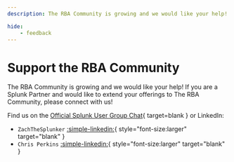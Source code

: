 ```yaml
---
description: The RBA Community is growing and we would like your help! If you are a Splunk Partner and would like to extend your offerings to The RBA Community, please connect with us!

hide:
    - feedback
---
```


# Support the RBA Community

The RBA Community is growing and we would like your help! If you are a Splunk Partner and would like to extend your offerings to The RBA Community, please connect with us!

Find us on the [Official Splunk User Group Chat](https://splk.it/slack){ target=blank } or LinkedIn:

- `ZachTheSplunker` [:simple-linkedin:](https://www.linkedin.com/in/zachthesplunker/){ style="font-size:larger" target="blank" }
- `Chris Perkins` [:simple-linkedin:](https://www.linkedin.com/in/cperkins2/){ style="font-size:larger" target="blank" }